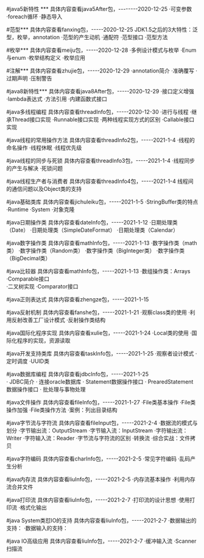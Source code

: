 #java5新特性 *** 具体内容查看java5After包，--------2020-12-25
    ·可变参数
    ·foreach循环
    ·静态导入
    
#范型***        具体内容查看fanxing包，-----2020-12-25
    JDK1.5之后的3大特性：泛型，枚举，annotation
    ·范型的产生动机
    ·通配符
    ·范型接口
    ·范型方法
    
#枚举***       具体内容查看meiju包，-----2020-12-28
    ·多例设计模式与枚举
    ·Enum与enum
    ·枚举结构定义
    ·枚举应用
    
#注解***       具体内容查看zhujie包，-----2020-12-29
    ·annotation简介
    ·准确覆写
    ·过期声明
    ·压制警告

#java8新特性***       具体内容查看java8After包，-----2020-12-29
    ·接口定义增强
    ·lambda表达式
    ·方法引用
    ·内建函数式接口
    
#java多线程编程      具体内容查看threadInfo包，-----2020-12-30
    ·进行与线程
    ·继承Thread接口实现
    ·Runnable接口实现
    ·两种线程实现方式的区别
    ·Callable接口实现
    
#java线程的常用操作方法      具体内容查看threadInfo2包，-----2021-1-4
    ·线程的命名操作
    ·线程休眠
    ·线程优先级
    
#java线程的同步与死锁      具体内容查看threadInfo3包，-----2021-1-4
    ·线程同步的产生与解决
    ·死锁问题

#java线程生产者与消费者     具体内容查看threadInfo4包，-----2021-1-4
    线程间的通信问题以及Object类的支持

#java基础类库    具体内容查看jichuleiku包，-----2021-1-5
    ·StringBuffer类的特点
    ·Runtime
    ·System
    ·对象克隆
    
#java日期操作类   具体内容查看dateInfo包，-----2021-1-12
    ·日期处理类（Date）
    ·日期处理类（SimpleDateFormat）
    ·日期处理类（Calendar）
    
#java数字操作类   具体内容查看mathInfo包，-----2021-1-13
    ·数字操作类（math类）
    ·数字操作类（Random类）
    ·数字操作类（BigInteger类）
    ·数字操作类（BigDecimal类）
    
#java比较器  具体内容查看mathInfo包，-----2021-1-13
    ·数组操作类：Arrays
    ·Comparable接口   
    ·二叉树实现
    ·Comparator接口
    
#java正则表达式  具体内容查看zhengze包，-----2021-1-15

#java反射机制  具体内容查看fanshe包，-----2021-1-21
    ·观察class类的使用
    ·利用反射改善工厂设计模式
    ·反射操作类结构
    
#java国际化程序实现  具体内容查看xulie包，-----2021-1-24
    ·Local类的使用
    ·国际化程序的实现，资源读取
    
#java开发支持类库  具体内容查看taskInfo包，-----2021-1-25
    ·观察者设计模式
    ·定时调度
    ·UUID类    
    
#java数据库编程  具体内容查看jdbcInfo包，-----2021-1-25   
    · JDBC简介
    · 连接oracle数据库
    · Statement数据操作接口
    · PrearedStatement数据操作接口
    · 批处理与事物处理 
    
#java文件操作  具体内容查看fileInfo包，-----2021-1-27
    ·File类基本操作
    ·File类操作加强
    ·File类操作方法
    ·案例：列出目录结构 
    
#java字节流与字符流  具体内容查看fileInput包，-----2021-2-4
    ·数据流的模式与划分
    ·字节输出流：OutputStream
    ·字节输入流：InputStream
    ·字符输出流：Writer
    ·字符输入流：Reader
    ·字节流与字符流的区别
    ·转换流
    ·综合实战：文件拷贝
    
#java字符编码  具体内容查看charInfo包，-----2021-2-5
    ·常见字符编码
    ·乱码产生分析
    
#java内存流  具体内容查看liuInfo包，-----2021-2-5
    ·内存流基本操作
    ·利用内存流合并文件
    
#java打印流  具体内容查看liuInfo包，-----2021-2-7
    ·打印流的设计思想
    ·使用打印流
    ·格式化输出
    
#java System类怼IO的支持  具体内容查看liuInfo包，-----2021-2-7
    ·数据输出的支持：
    ·数据输入的支持：
    
#java IO高级应用  具体内容查看liuInfo包，-----2021-2-7
    ·缓冲输入流
    ·Scanner扫描流